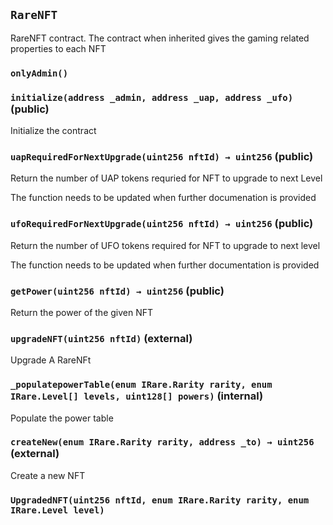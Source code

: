 ## `RareNFT`

RareNFT contract. The contract when inherited gives the gaming related properties to each NFT



### `onlyAdmin()`






### `initialize(address _admin, address _uap, address _ufo)` (public)

Initialize the contract




### `uapRequiredForNextUpgrade(uint256 nftId) → uint256` (public)

Return the number of UAP tokens requried for NFT to upgrade to next Level


The function needs to be updated when further documenation is provided


### `ufoRequiredForNextUpgrade(uint256 nftId) → uint256` (public)

Return the number of UFO tokens required for NFT to upgrade to next level


The function needs to be updated when further documentation is provided


### `getPower(uint256 nftId) → uint256` (public)

Return the power of the given NFT




### `upgradeNFT(uint256 nftId)` (external)

Upgrade A RareNFt




### `_populatepowerTable(enum IRare.Rarity rarity, enum IRare.Level[] levels, uint128[] powers)` (internal)

Populate the power table




### `createNew(enum IRare.Rarity rarity, address _to) → uint256` (external)

Create a new NFT





### `UpgradedNFT(uint256 nftId, enum IRare.Rarity rarity, enum IRare.Level level)`







